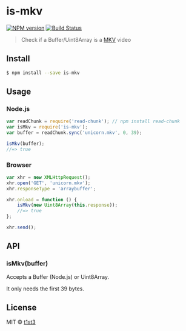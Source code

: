 # is-mkv

[![NPM version](https://img.shields.io/npm/v/is-mkv.svg)](https://www.npmjs.com/package/is-mkv)
[![Build Status](https://travis-ci.org/t1st3/is-mkv.svg?branch=master)](https://travis-ci.org/t1st3/is-mkv)

> Check if a Buffer/Uint8Array is a [MKV](https://en.wikipedia.org/wiki/Matroska) video


## Install

```sh
$ npm install --save is-mkv
```


## Usage

### Node.js

```js
var readChunk = require('read-chunk'); // npm install read-chunk
var isMkv = require('is-mkv');
var buffer = readChunk.sync('unicorn.mkv', 0, 39);

isMkv(buffer);
//=> true
```

### Browser

```js
var xhr = new XMLHttpRequest();
xhr.open('GET', 'unicorn.mkv');
xhr.responseType = 'arraybuffer';

xhr.onload = function () {
	isMkv(new Uint8Array(this.response));
	//=> true
};

xhr.send();
```


## API

### isMkv(buffer)

Accepts a Buffer (Node.js) or Uint8Array.

It only needs the first 39 bytes.


## License

MIT © [t1st3](https://t1st3.com)
